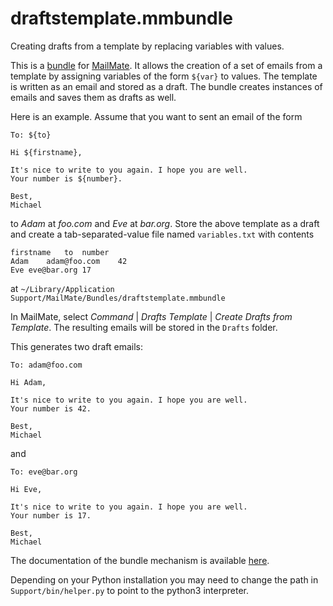# draftstemplate.mmbundle
Creating drafts from a template by replacing variables with values.

This is a
[bundle](https://manual.mailmate-app.com/preferences.html#bundles_preferences)
for [MailMate](http://mailmate-app.com). It allows the creation of a set of
emails from a template by assigning variables of the form `${var}` to values.
The template is written as an email and stored as a draft. The bundle creates
instances of emails and saves them as drafts as well.

Here is an example. Assume that you want to sent an email of the form

```
To: ${to}

Hi ${firstname},

It's nice to write to you again. I hope you are well.
Your number is ${number}.

Best,
Michael
```

to *Adam* at *foo.com* and *Eve* at *bar.org*. Store the above template as a
draft and create a tab-separated-value file named `variables.txt` with contents
 
```
firstname	to	number
Adam	adam@foo.com	42
Eve	eve@bar.org	17
```

at `~/Library/Application Support/MailMate/Bundles/draftstemplate.mmbundle`

In MailMate, select *Command* | *Drafts Template* | *Create Drafts from
Template*. The resulting emails will be stored in the `Drafts` folder.

This generates two draft emails:

```
To:	adam@foo.com

Hi Adam,

It's nice to write to you again. I hope you are well.
Your number is 42.

Best,
Michael
```

and

```
To:	eve@bar.org

Hi Eve,

It's nice to write to you again. I hope you are well.
Your number is 17.

Best,
Michael
```

The documentation of the bundle mechanism is available
[here](https://github.com/mailmate/mailmate_manual/wiki/Bundles).

Depending on your Python installation you may need to change the path in
`Support/bin/helper.py` to point to the python3 interpreter.
